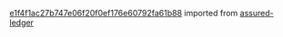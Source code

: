 [e1f4f1ac27b747e06f20f0ef176e60792fa61b88](https://github.com/insolar/assured-ledger/commit/e1f4f1ac27b747e06f20f0ef176e60792fa61b88) imported from [assured-ledger](https://github.com/insolar/assured-ledger)
